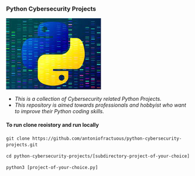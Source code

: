 ### Python Cybersecurity Projects

  ![output](./python-image.jpg)
  
 - *This is a collection of Cybersecurity related Python Projects.*
 - *This repository is aimed towards professionals and hobbyist who want to improve their Python coding skills.*

#### To run clone reoistory and run locally

`git clone https://github.com/antoniofractuous/python-cybersecurity-projects.git`


`cd python-cybersecurity-projects/[subdirectory-project-of-your-choice]`


`python3 [project-of-your-choice.py]`
